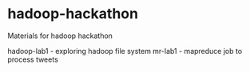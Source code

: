 hadoop-hackathon
================

Materials for hadoop hackathon

hadoop-lab1 - exploring hadoop file system
mr-lab1 - mapreduce job to process tweets

